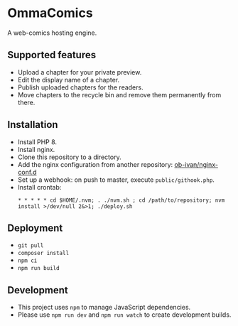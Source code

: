# OmmaComics

A web-comics hosting engine.

## Supported features

- Upload a chapter for your private preview.
- Edit the display name of a chapter.
- Publish uploaded chapters for the readers.
- Move chapters to the recycle bin and remove them permanently from there.

## Installation
- Install PHP 8.
- Install nginx.
- Clone this repository to a directory.
- Add the nginx configuration from another repository: [ob-ivan/nginx-conf.d](https://github.com/ob-ivan/nginx-conf.d)
- Set up a webhook: on push to master, execute `public/githook.php`.
- Install crontab:
  ```
  * * * * * cd $HOME/.nvm; . ./nvm.sh ; cd /path/to/repository; nvm install >/dev/null 2&>1; ./deploy.sh 
  ```

## Deployment

- `git pull`
- `composer install`
- `npm ci`
- `npm run build`

## Development

- This project uses `npm` to manage JavaScript dependencies.
- Please use `npm run dev` and `npm run watch` to create development builds.
